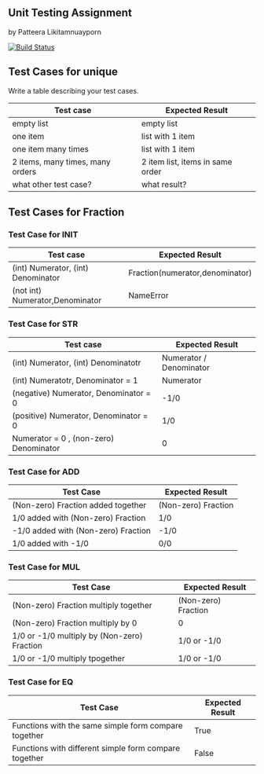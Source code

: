 ## Unit Testing Assignment

by Patteera Likitamnuayporn

[![Build Status](https://travis-ci.org/mmookptr/unittesting-mmookptr.svg?branch=master)](https://travis-ci.org/mmookptr/unittesting-mmookptr)


## Test Cases for unique

Write a table describing your test cases.

| Test case              |  Expected Result    |
|------------------------|---------------------|
| empty list             |  empty list         |
| one item               |  list with 1 item   |
| one item many times    |  list with 1 item   |
| 2 items, many times, many orders | 2 item list, items in same order  |
| what other test case?  |  what result?       |


## Test Cases for Fraction

### Test Case for INIT

| Test case              |  Expected Result    |
|------------------------|---------------------|
| (int) Numerator, (int) Denominator  |  Fraction(numerator,denominator)  |
| (not int) Numerator,Denominator |  NameError   |

### Test Case for STR

| Test case              |  Expected Result    |
|------------------------|---------------------|
| (int) Numerator, (int) Denominatotr | Numerator / Denominator  |
| (int) Numeratotr, Denominator = 1 |  Numerator   |
| (negative) Numerator, Denominator = 0 | -1/0 |
| (positive) Numerator, Denominator = 0 | 1/0 |
| Numerator = 0 , (non-zero) Denominator | 0 |

### Test Case for ADD

| Test Case              |  Expected Result    |
|------------------------|---------------------|
| (Non-zero) Fraction added together | (Non-zero) Fraction |
| 1/0 added with (Non-zero) Fraction | 1/0 |
| -1/0 added with (Non-zero) Fraction | -1/0 |
| 1/0 added with -1/0 | 0/0 |

### Test Case for MUL 

| Test Case              |  Expected Result    |
|------------------------|---------------------|
| (Non-zero) Fraction multiply together | (Non-zero) Fraction |
| (Non-zero) Fraction multiply by 0 | 0 | 
| 1/0 or -1/0 multiply by (Non-zero) Fraction | 1/0 or -1/0 |
| 1/0 or -1/0 multiply tpogether | 1/0 or -1/0 |

### Test Case for EQ 

| Test Case              |  Expected Result    |
|------------------------|---------------------|
| Functions with the same simple form compare together | True |
| Functions with different simple form compare together | False |





